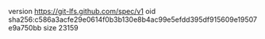 version https://git-lfs.github.com/spec/v1
oid sha256:c586a3acfe29e0614f0b3b130e8b4ac99e5efdd395df915609e19507e9a750bb
size 23159
